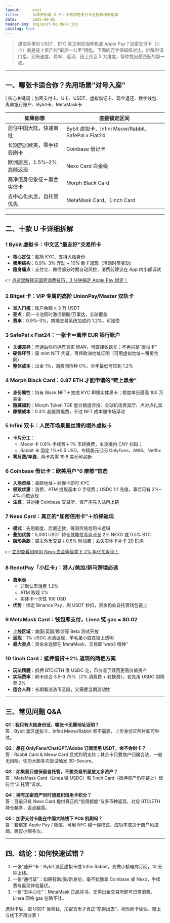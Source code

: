 ```yaml
---
layout:     post
title:      从零开始选 U 卡：十款加密支付卡全指标横向指南
date:       2025-09-05
header-img: img/post-bg-desk.jpg
catalog: true
---
```


> 想把手里的 USDT、BTC 真正刷在咖啡机或 Apple Pay？加密支付卡（U 卡）就是链上资产的“最后一公里”钥匙。下面的万字保姆级对比，拆解申请门槛、到账速度、费率、返现、链上交互 5 大维度，帮你挑出最匹配的那一张。

---

## 一、哪张卡适合你？先用场景“对号入座”

| 核心关键词：加密支付卡、U卡、USDT、虚拟借记卡、现金返还、数字钱包、离岸银行账户、Bybit卡、MetaMask卡

| 如果你想                     | 直接锁定区间            |
|-----------------------------|-------------------------|
| 居住中国大陆，快速审批       | Bybit 虚拟卡、Infini Meow/Rabbit、SafePal x Fiat24 |
| 长期旅居欧美，零手续费刷卡   | Coinbase 借记卡          |
| 欧洲居民，1.5%–2% 高额返现   | Nexo Card 白金级         |
| 高净值身份象征＋黑金实体卡   | Morph Black Card         |
| 去中心化执念，自托管优先     | MetaMask Card、1inch Card |

---

## 二、十款 U 卡详细拆解

### 1 Bybit 虚拟卡：中文区“最友好”交易所卡

- **核心定位**：超简 KYC、支持大陆身份  
- **费用结构**：0.9%–3% 浮动 + 10% 新卡返现（活动时常变动）  
- **隐身痛点**：支付宝、微信部分时期自动风控，消费前建议在 App 内小额调试  

👉 [点这里解锁无国界消费技巧，3 分钟搞定 Apple Pay 绑定！](https://okxdog.com/)

### 2 Bitget 卡：VIP 专属的高阶 UnionPay/Master 双轨卡

- **准入门槛**：账户余额 ≥ 3 万 USDT  
- **亮点**：同一卡池同时激活银联/万事达，全球覆盖  
- **费率**：0.9%–3%，跨境交易系统加成约 1.2%，可接受  

### 3 SafePal x Fiat24：一张卡＝离岸 EUR 银行账户

- **关键差异**：开通后你将拥有真实 IBAN，可直接收欧元；不再只是“虚拟卡”  
- **硬性环节**：需 mint NFT 凭证，再传欧洲地址证明（可用虚拟地址＋租房合同）  
- **整体成本**：出金 1%，消费同币种 0%，全年最低可压到 1.2%

### 4 Morph Black Card：0.87 ETH 才能申请的“链上黑金”

- **身份属性**：持有 Black NFT＋完成 KYC 即赠实体黑卡；额度单日最高 100 万美金  
- **隐藏福利**：Morph Token TGE 低价额度空投、全球机场贵宾厅、点对点礼宾  
- **摩擦成本**：0.3% 超低跨境费，不过 NFT 成本随市场浮动  

### 5 Infini 双卡：人民币场景最丝滑的境外虚拟卡

- **卡片分工**：  
  - Meow 卡 0.8% 手续费＋1% 币转换费，主攻境内 CNY 扫码；  
  - Rabbit 卡 固定 1%+0.5 USD，专精美元订阅 OnlyFans、AWS、Netflix  
- **零月费/年费**，两卡共需 19.8 美元可买断

### 6 Coinbase 借记卡：欧美用户“0 摩擦”首选

- **入场资格**：美欧地址＋社保卡即可 KYC  
- **极致优惠**：消费、ATM 提现基本 0 手续费；USDC 1:1 充值，事后可有 2%–4% 间歇返现  
- **注意**：只对接 Coinbase 交易所，资产需先入站再上链  

### 7 Nexo Card：真正的“加密信用卡”＋阶梯返现

- **模式**：先用额度、后置还款，等同传统信用卡逻辑  
- **叠加优势**：5,000 USDT 持仓就能拉高返点至 2% NEXO 或 0.5% BTC  
- **隐形条款**：周末外币交易＋0.5% 附加费；丢失实体卡补卡 20 EUR

👉 [立即查看如何用 Nexo 白金等级拿下 2% 年化加返现！](https://okxdog.com/)

### 8 RedotPay「小红卡」：港人/美加/新马跨境必选

- **费用表**  
  - 非默认币消费 1.2%  
  - ATM 取现 2%  
  - 实体卡一次性 100 USD  
- **优势**：绑定 Binance Pay，刷 USDT 秒扣，资金仍处自托管钱包链上

### 9 MetaMask Card：钱包即支付，Linea 链 gas ≈ $0.02

- **上线区域**：美国/英国/欧盟等 Beta 测试开放  
- **返现**：1% USDC 点滴返现，羊毛虽小胜在链上透明  
- **最大卖点**：资金永远留在 MetaMask，交易即“web3 精神”

### 10 1inch Card：抵押借贷＋2% 返现的两栖方案

- **玩法精髓**：抵押 BTC/ETH 借 USDC 花，币价涨了赎回更高价值资产  
- **实际费率**：刷卡综合 3.5–3.75%（2% 消费费 + 转换费），若先用 USDC 则降至 2%  
- **适合人群**：长期看涨法币区段，又需要当期流动性

---

## 三、常见问题 Q&A

**Q1：我只有大陆身份证，哪张卡无需地址证明？**  
答：Bybit 澳区虚拟卡、Infini Meow/Rabbit 都不需要，上传身份证照片即可秒过。

**Q2：想在 OnlyFans/ChatGPT/Adobe 订阅里用 USDT，会不会封卡？**  
答：Rabbit Card & Meow Card 显式列明支持；其余卡只要商户归属合法，一般无风险。切勿大额多次尝试触发 3D-Secure。

**Q3：如果我只想保留自托管，不想交易所里放太多资产？**  
答：MetaMask Card（Linea 链 USDC）和 1inch Card（抵押资产仍在链上）皆符合“非托管”诉求。

**Q4：持有加密资产同时想累积信用卡积分？**  
答：目前只有 Nexo Card 提供真正的“信用额度”与多币种返现，对应 BTC/ETH 持仓越多，返点越高。

**Q5：加密支付卡能在中国大陆线下 POS 机刷吗？**  
答：若绑定 Apple Pay / 微信，可用 NFC 碰一碰模式，成功率取决于商户风控阈。建议小额多次。

---

## 四、结论：如何快速试错？

1. 一张“速开”卡：Bybit 澳区虚拟卡或 Infini Rabbit，先做小额电商订阅，10 分钟上线。  
2. 一张“通行证”：如果有欧/美/新身份，毫不犹豫拿 Coinbase 或 Nexo，手续费与返现体验最优。  
3. 一张“去中心化”：MetaMask 正品背书，无需出金交易所即可日常消费，Linea 网络 gas 忽略不计。

选对卡后，把 USDT 当零钱，加密货币才真正“花得出去”。祝你刷卡愉快，链上与线下不再分家！